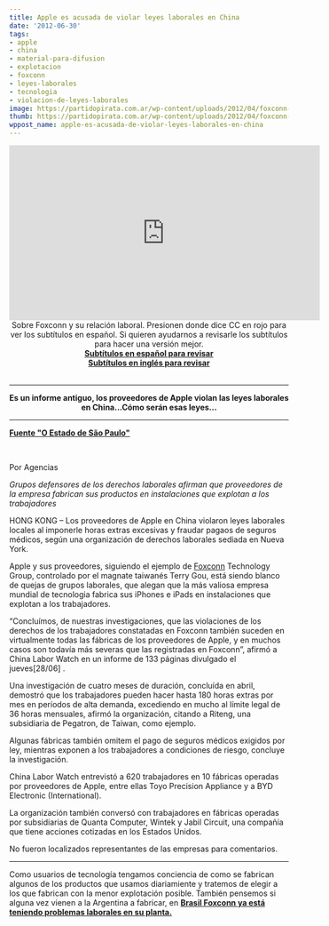 ```yaml
---
title: Apple es acusada de violar leyes laborales en China
date: '2012-06-30'
tags:
- apple
- china
- material-para-difusion
- explotacion
- foxconn
- leyes-laborales
- tecnologia
- violacion-de-leyes-laborales
image: https://partidopirata.com.ar/wp-content/uploads/2012/04/foxconn-jundiai-andre-lessa_AE.jpg
thumb: https://partidopirata.com.ar/wp-content/uploads/2012/04/foxconn-jundiai-andre-lessa_AE-150x150.jpg
wppost_name: apple-es-acusada-de-violar-leyes-laborales-en-china
---
```


<center>
<iframe src="http://www.youtube.com/embed/WhcRqntj-N4" frameborder="0" width="560" height="315"></iframe>
Sobre Foxconn y su relación laboral.
Presionen donde dice CC en rojo para ver los subtítulos en español.
Si quieren ayudarnos a revisarle los subtítulos para hacer una versión mejor.</center><center><strong><a href="https://rapidshare.com/files/2311258278/foxconnes.srt" target="_blank">Subtítulos en español para revisar</a></strong></center><center><strong><a href="https://rapidshare.com/files/3121186544/foxconn.srt" target="_blank">Subtítulos en inglés para revisar</a></strong></center>&nbsp;

<hr />

<center><strong>Es un informe antiguo, los proveedores de Apple violan las leyes laborales en China...Cómo serán esas leyes...</strong></center>

<hr />

<strong><a href="http://blogs.estadao.com.br/link/apple-e-acusada-de-violar-leis-trabalhistas-na-china/" target="_blank">Fuente "O Estado de São Paulo"</a></strong>

&nbsp;

Por Agencias

<em>Grupos defensores de los derechos laborales afirman que proveedores de la empresa fabrican sus productos en instalaciones que explotan a los trabajadores</em>

HONG KONG – Los proveedores de Apple en China violaron leyes laborales locales al imponerle horas extras excesivas y fraudar pagaos de seguros médicos, según una organización de derechos laborales sediada en Nueva York.

Apple y sus proveedores, siguiendo el ejemplo de <a href="https://partidopirata.com.ar/4247/foxconn-principal-fabricante-de-apple-protestas-de-los-trabajadores-en-china-y-brasil">Foxconn</a> Technology Group, controlado por el magnate taiwanés Terry Gou, está siendo blanco de quejas de grupos laborales, que alegan que la más valiosa empresa mundial de tecnologia fabrica sus iPhones e iPads en instalaciones que explotan a los trabajadores.

“Concluímos, de nuestras investigaciones, que las violaciones de los derechos de los trabajadores constatadas en Foxconn también suceden en virtualmente todas las fábricas de los proveedores de Apple, y en muchos casos son todavía más severas que las registradas en Foxconn”, afirmó a China Labor Watch en un informe de 133 páginas divulgado el jueves[28/06] .

Una investigación de cuatro meses de duración, concluída en abril, demostró que los trabajadores pueden hacer hasta 180 horas extras por mes en períodos de alta demanda, excediendo en mucho al límite legal de 36 horas mensuales, afirmó la organización, citando a Riteng, una subsidiaria de Pegatron, de Taiwan, como ejemplo.

Algunas fábricas también omitem el pago de seguros médicos exigidos por ley, mientras exponen a los trabajadores a condiciones de riesgo, concluye la investigación.

China Labor Watch entrevistó a 620 trabajadores en 10 fábricas operadas por proveedores de Apple, entre ellas Toyo Precision Appliance y a BYD Electronic (International).

La organización también conversó con trabajadores en fábricas operadas por subsidiarias de Quanta Computer, Wintek y Jabil Circuit, una compañía que tiene acciones cotizadas en los Estados Unidos.

No fueron localizados representantes de las empresas para comentarios.

<hr />

Como usuarios de tecnología tengamos conciencia de como se fabrican algunos de los productos que usamos diariamiente y tratemos de elegir a los que fabrican con la menor explotación posible.
También pensemos si alguna vez vienen a la Argentina a fabricar, en <strong><a href="https://partidopirata.com.ar/4247/foxconn-principal-fabricante-de-apple-protestas-de-los-trabajadores-en-china-y-brasil">Brasil Foxconn ya está teniendo problemas laborales en su planta.</a></strong>
